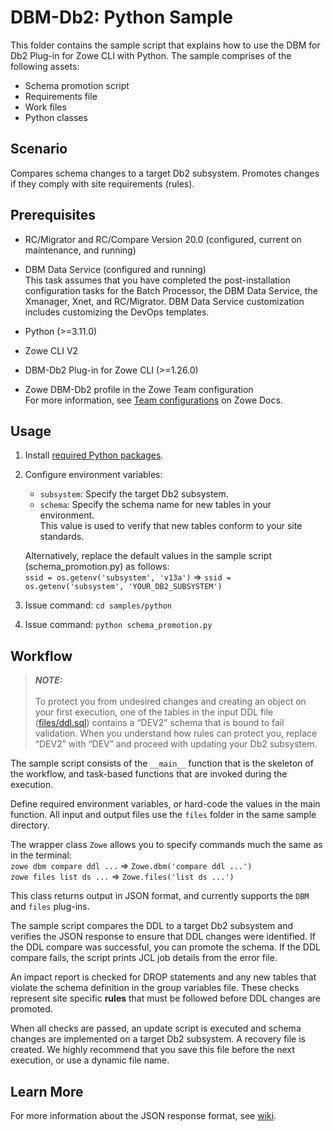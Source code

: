 # DBM-Db2: Python Sample
This folder contains the sample script that explains how to use the DBM for Db2 Plug-in for Zowe CLI with Python. The
sample comprises of the following assets:
- Schema promotion script
- Requirements file
- Work files
- Python classes


## Scenario
Compares schema changes to a target Db2 subsystem. Promotes changes if they comply with site requirements (rules).


## Prerequisites
- RC/Migrator and RC/Compare Version 20.0 (configured, current on maintenance, and running)


- DBM Data Service (configured and running)\
    This task assumes that you have completed the post-installation configuration tasks for the Batch Processor, the DBM
    Data Service, the Xmanager, Xnet, and RC/Migrator. DBM Data Service customization includes customizing the DevOps
    templates.


- Python (>=3.11.0)
- Zowe CLI V2
- DBM-Db2 Plug-in for Zowe CLI (>=1.26.0)
- Zowe DBM-Db2 profile in the Zowe Team configuration\
    For more information, see [Team configurations] on Zowe Docs.


## Usage
1. Install [required Python packages](requirements.txt).
2. Configure environment variables:
    - `subsystem`: Specify the target Db2 subsystem.
    - `schema`: Specify the schema name for new tables in your environment.\
      This value is used to verify that new tables conform to your site standards.
    
    Alternatively, replace the default values in the sample script (schema_promotion.py) as follows:\
    `ssid = os.getenv('subsystem', 'v13a')` => `ssid = os.getenv('subsystem', 'YOUR_DB2_SUBSYSTEM')`


3. Issue command: `cd samples/python`
4. Issue command: `python schema_promotion.py`


## Workflow

> **_NOTE:_**\
\
To protect you from undesired changes and creating an object on your first execution, one of the tables in the input DDL
file ([files/ddl.sql](files/ddl.sql)) contains a “DEV2” schema that is bound to fail validation. When you understand how
rules can protect you, replace “DEV2” with “DEV” and proceed with updating your Db2 subsystem.

The sample script consists of the `__main__` function that is the skeleton of the workflow, and task-based functions
that are invoked during the execution.

Define required environment variables, or hard-code the values in the main function. All input and output files use the
`files` folder in the same sample directory.

The wrapper class `Zowe` allows you to specify commands much the same as in the terminal:\
`zowe dbm compare ddl ...` => `Zowe.dbm('compare ddl ...')`\
`zowe files list ds ...` => `Zowe.files('list ds ...')`

This class returns output in JSON format, and currently supports the `DBM` and `files` plug-ins.  

The sample script compares the DDL to a target Db2 subsystem and verifies the JSON response to ensure that DDL changes
were identified. If the DDL compare was successful, you can promote the schema. If the DDL compare fails, the script
prints JCL job details from the error file.

An impact report is checked for DROP statements and any new tables that violate the schema definition in the group
variables file. These checks represent site specific **rules** that must be followed before DDL changes are promoted.

When all checks are passed, an update script is executed and schema changes are implemented on a target Db2 subsystem. A
recovery file is created. We highly recommend that you save this file before the next execution, or use a dynamic file
name.


## Learn More
For more information about the JSON response format, see [wiki].


[Team configurations]: https://docs.zowe.org/stable/user-guide/cli-using-using-team-profiles
[wiki]: https://github.com/BroadcomMFD/dbm-db2-for-zowe-cli/wiki
